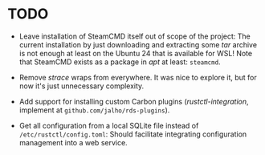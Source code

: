 # TODO

- Leave installation of SteamCMD itself out of scope of the project: The current
  installation by just downloading and extracting some _tar_ archive is not
  enough at least on the Ubuntu 24 that is available for WSL! Note that SteamCMD
  exists as a package in _apt_ at least: `steamcmd`.

- Remove _strace_ wraps from everywhere. It was nice to explore it, but for now
  it's just unnecessary complexity.

- Add support for installing custom Carbon plugins (_rustctl-integration_,
  implement at `github.com/jalho/rds-plugins`).

- Get all configuration from a local SQLite file instead of
  `/etc/rustctl/config.toml`: Should facilitate integrating configuration
  management into a web service.
